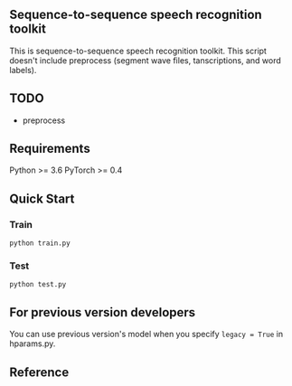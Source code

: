 ## Sequence-to-sequence speech recognition toolkit

This is sequence-to-sequence speech recognition toolkit.
This script doesn't include preprocess (segment wave files, tanscriptions, and word labels).

## TODO

- preprocess

## Requirements

Python >= 3.6
PyTorch >= 0.4

## Quick Start

### Train

`python train.py`

### Test

`python test.py`

## For previous version developers

You can use previous version's model when you specify `legacy = True` in hparams.py.

## Reference

